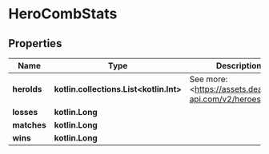 
# HeroCombStats

## Properties
Name | Type | Description | Notes
------------ | ------------- | ------------- | -------------
**heroIds** | **kotlin.collections.List&lt;kotlin.Int&gt;** | See more: &lt;https://assets.deadlock-api.com/v2/heroes&gt; | 
**losses** | **kotlin.Long** |  | 
**matches** | **kotlin.Long** |  | 
**wins** | **kotlin.Long** |  | 



